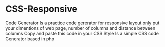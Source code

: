 # CSS-Responsive
Code Generator
Is a practice code gererator for responsive layout
only put your dimentions of web page, number of columns and distance between columns
Copy and paste this code in your CSS Style
Is a simple CSS code Generator based in php
